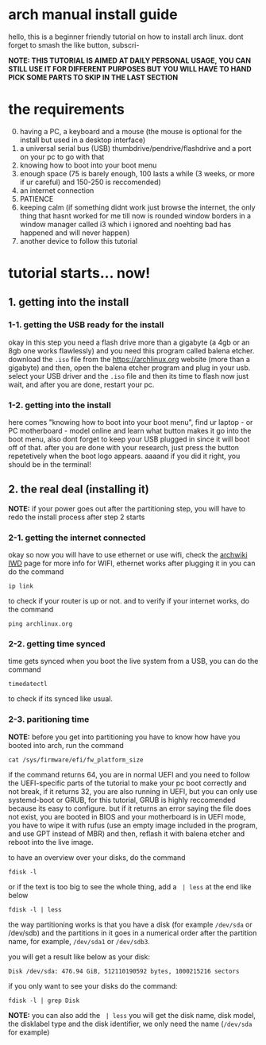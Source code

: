 # arch manual install guide
hello, this is a beginner friendly tutorial on how to install arch linux. dont forget to smash the like button, subscri-

**NOTE: THIS TUTORIAL IS AIMED AT DAILY PERSONAL USAGE, YOU CAN STILL USE IT FOR DIFFERENT PURPOSES BUT YOU WILL HAVE TO HAND PICK SOME PARTS TO SKIP IN THE LAST SECTION**

# the requirements
0. having a PC, a keyboard and a mouse (the mouse is optional for the install but used in a desktop interface)
1. a universal serial bus (USB) thumbdrive/pendrive/flashdrive and a port on your pc to go with that
2. knowing how to boot into your boot menu
3. enough space (75 is barely enough, 100 lasts a while (3 weeks, or more if ur careful) and 150-250 is reccomended)
4. an internet connection
5. PATIENCE
6. keeping calm (if something didnt work just browse the internet, the only thing that hasnt worked for me till now is rounded window borders in a window manager called i3 which i ignored and noehting bad has happened and will never happen)
7. another device to follow this tutorial
# tutorial starts... now!
## 1. getting into the install
### 1-1. getting the USB ready for the install
okay in this step you need a flash drive more than a gigabyte (a 4gb or an 8gb one works flawlessly)
and you need this program called balena etcher.
download the ``.iso`` file from the https://archlinux.org website (more than a gigabyte)
and then, open the balena etcher program and plug in your usb. select your USB driver and the ``.iso`` file and then its time to flash
now just wait, and after you are done, restart your pc.
### 1-2. getting into the install 
here comes "knowing how to boot into your boot menu", find ur laptop - or PC motherboard - model online and learn what button makes it go into the boot menu, also dont forget to keep your USB plugged in since it will boot off of that.
after you are done with your research, just press the button repetetively when the boot logo appears. aaaand if you did it right, you should be in the terminal!
## 2. the real deal (installing it)
**NOTE:** if your power goes out after the partitioning step, you will have to redo the install process after step 2 starts
### 2-1. getting the internet connected
okay so now you will have to use ethernet or use wifi, check the [archwiki IWD](https://wiki.archlinux.org/title/Iwd) page for more info for WIFI, ethernet works after plugging it in
you can do the command
```
ip link
```
to check if your router is up or not.
and to verify if your internet works, do the command
```
ping archlinux.org
```
### 2-2. getting time synced
time gets synced when you boot the live system from a USB, you can do the command
```
timedatectl
```
to check if its synced like usual.
### 2-3. paritioning time
**NOTE:** before you get into partitioning you have to know how have you booted into arch, run the command
```
cat /sys/firmware/efi/fw_platform_size
```
if the command returns 64, you are in normal UEFI and you need to follow the UEFI-specific parts of the tutorial to make your pc boot correctly and not break, if it returns 32, you are also running in UEFI, but you can only use systemd-boot or GRUB, for this tutorial, GRUB is highly reccomended because its easy to configure. but if it returns an error saying the file does not exist, you are booted in BIOS and your motherboard is in UEFI mode, you have to wipe it with rufus (use an empty image included in the program, and use GPT instead of MBR) and then, reflash it with balena etcher and reboot into the live image.

to have an overview over your disks, do the command
```
fdisk -l
```
or if the text is too big to see the whole thing, add a `` | less`` at the end like below
```
fdisk -l | less
```
the way partitioning works is that you have a disk (for example ``/dev/sda`` or /dev/sdb) and the partitions in it goes in a numerical order after the partition name, for example, ``/dev/sda1`` or ``/dev/sdb3``.

you will get a result like below as your disk:
```
Disk /dev/sda: 476.94 GiB, 512110190592 bytes, 1000215216 sectors
```
if you only want to see your disks do the command:
```
fdisk -l | grep Disk
```
**NOTE:** you can also add the `` | less``
you will get the disk name, disk model, the disklabel type and the disk identifier, we only need the name (``/dev/sda`` for example)

